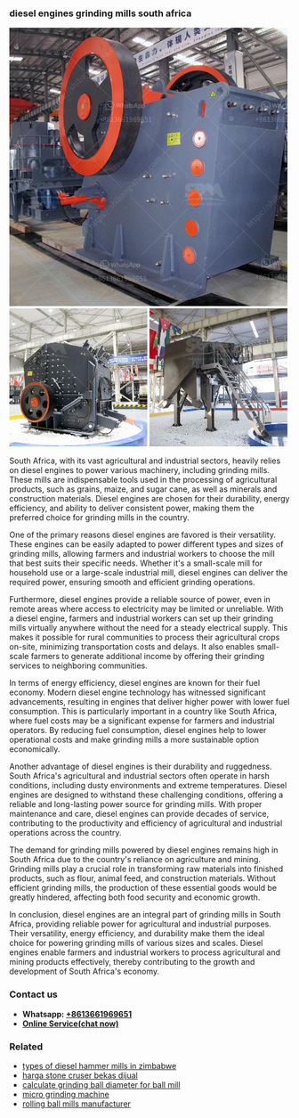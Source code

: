 <h3>diesel engines grinding mills south africa</h3><img src='1708589467.jpg' alt=''><p>South Africa, with its vast agricultural and industrial sectors, heavily relies on diesel engines to power various machinery, including grinding mills. These mills are indispensable tools used in the processing of agricultural products, such as grains, maize, and sugar cane, as well as minerals and construction materials. Diesel engines are chosen for their durability, energy efficiency, and ability to deliver consistent power, making them the preferred choice for grinding mills in the country.</p><p>One of the primary reasons diesel engines are favored is their versatility. These engines can be easily adapted to power different types and sizes of grinding mills, allowing farmers and industrial workers to choose the mill that best suits their specific needs. Whether it's a small-scale mill for household use or a large-scale industrial mill, diesel engines can deliver the required power, ensuring smooth and efficient grinding operations.</p><p>Furthermore, diesel engines provide a reliable source of power, even in remote areas where access to electricity may be limited or unreliable. With a diesel engine, farmers and industrial workers can set up their grinding mills virtually anywhere without the need for a steady electrical supply. This makes it possible for rural communities to process their agricultural crops on-site, minimizing transportation costs and delays. It also enables small-scale farmers to generate additional income by offering their grinding services to neighboring communities.</p><p>In terms of energy efficiency, diesel engines are known for their fuel economy. Modern diesel engine technology has witnessed significant advancements, resulting in engines that deliver higher power with lower fuel consumption. This is particularly important in a country like South Africa, where fuel costs may be a significant expense for farmers and industrial operators. By reducing fuel consumption, diesel engines help to lower operational costs and make grinding mills a more sustainable option economically.</p><p>Another advantage of diesel engines is their durability and ruggedness. South Africa's agricultural and industrial sectors often operate in harsh conditions, including dusty environments and extreme temperatures. Diesel engines are designed to withstand these challenging conditions, offering a reliable and long-lasting power source for grinding mills. With proper maintenance and care, diesel engines can provide decades of service, contributing to the productivity and efficiency of agricultural and industrial operations across the country.</p><p>The demand for grinding mills powered by diesel engines remains high in South Africa due to the country's reliance on agriculture and mining. Grinding mills play a crucial role in transforming raw materials into finished products, such as flour, animal feed, and construction materials. Without efficient grinding mills, the production of these essential goods would be greatly hindered, affecting both food security and economic growth.</p><p>In conclusion, diesel engines are an integral part of grinding mills in South Africa, providing reliable power for agricultural and industrial purposes. Their versatility, energy efficiency, and durability make them the ideal choice for powering grinding mills of various sizes and scales. Diesel engines enable farmers and industrial workers to process agricultural and mining products effectively, thereby contributing to the growth and development of South Africa's economy.</p><h3>Contact us</h3><ul><li><strong>Whatsapp:&nbsp;<a href="https://wa.me/8613661969651">+8613661969651</a></strong></li><li><a href="https://swt.shibang-china.com/?git&amp;zhl&amp;diesel engines grinding mills south africa"><strong>Online Service(chat now)</strong></a></li></ul><h3>Related</h3><ul><li><a href='types of diesel hammer mills in zimbabwe.md'>types of diesel hammer mills in zimbabwe</a></li><li><a href='harga stone cruser bekas dijual.md'>harga stone cruser bekas dijual</a></li><li><a href='calculate grinding ball diameter for ball mill.md'>calculate grinding ball diameter for ball mill</a></li><li><a href='micro grinding machine.md'>micro grinding machine</a></li><li><a href='rolling ball mills manufacturer.md'>rolling ball mills manufacturer</a></li></ul>